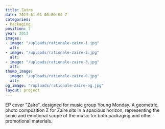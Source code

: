 ```yaml
---
title: Zaire
date: 2013-01-01 00:00:00 Z
categories:
- Packaging
position: 7
year: 2013
images:
- image: "/uploads/rationale-zaire-1.jpg"
  alt:
- image: "/uploads/rationale-zaire-2.jpg"
  alt:
- image: "/uploads/rationale-zaire-3.jpg"
  alt:
thumb_image:
  image: "/uploads/rationale-zaire-0.jpg"
  alt:
og_image: "/uploads/rationale-zaire-og.jpg"
layout: project
---
```


EP cover "Zaire", designed for music group Young Monday. A geometric, photo composition Z for Zaire sits in a spacious horizon, representing the sonic and emotional scope of the music for both packaging and other promotional materials.
